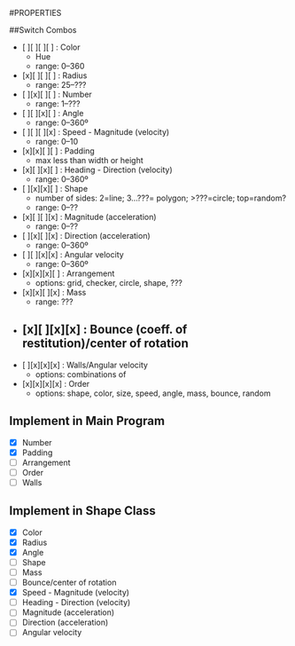 #PROPERTIES

##Switch Combos
- [ ][ ][ ][ ] : Color
  - Hue
  - range: 0–360
- [x][ ][ ][ ] : Radius
  - range: 25–???
- [ ][x][ ][ ] : Number
  - range: 1–???
- [ ][ ][x][ ] : Angle
  - range: 0–360º
- [ ][ ][ ][x] : Speed - Magnitude (velocity)
  - range: 0–10
- [x][x][ ][ ] : Padding
  - max less than width or height
- [x][ ][x][ ] : Heading - Direction (velocity)
  - range: 0–360º
- [ ][x][x][ ] : Shape
  - number of sides: 2=line; 3...???= polygon; >???=circle; top=random?
  - range: 0–??
- [x][ ][ ][x] : Magnitude (acceleration)
  - range: 0–??
- [ ][x][ ][x] : Direction (acceleration)
  - range: 0–360º
- [ ][ ][x][x] : Angular velocity
  - range: 0–360º
- [x][x][x][ ] : Arrangement
  - options: grid, checker, circle, shape, ???
- [x][x][ ][x] : Mass
  - range: ???
- [x][ ][x][x] : Bounce (coeff. of restitution)/center of rotation
  -
- [ ][x][x][x] : Walls/Angular velocity
  - options: combinations of
- [x][x][x][x] : Order
  - options: shape, color, size, speed, angle, mass, bounce, random

## Implement in Main Program
- [x] Number
- [x] Padding
- [ ] Arrangement
- [ ] Order
- [ ] Walls

## Implement in Shape Class
- [x] Color
- [x] Radius
- [x] Angle
- [ ] Shape
- [ ] Mass
- [ ] Bounce/center of rotation
- [x] Speed - Magnitude (velocity)
- [ ] Heading - Direction (velocity)
- [ ] Magnitude (acceleration)
- [ ] Direction (acceleration)
- [ ] Angular velocity